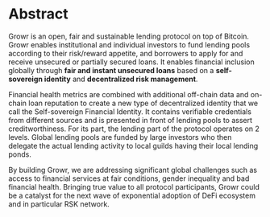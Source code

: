# Abstract
Growr is an open, fair and sustainable lending protocol on top of Bitcoin. Growr enables institutional and individual investors to fund lending pools according to their risk/reward appetite, and borrowers to apply for and receive unsecured or partially secured loans. It enables financial inclusion globally through **fair and instant unsecured loans** based on a **self-sovereign identity** and **decentralized risk management**.

Financial health metrics are combined with additional off-chain data and on-chain loan reputation to create a new type of decentralized identity that we call the Self-sovereign Financial Identity. It contains verifiable credentials from different sources and is presented in front of lending pools to assert creditworthiness. For its part, the lending part of the protocol operates on 2 levels. Global lending pools are funded by large investors who then delegate the actual lending activity to local guilds having their local lending ponds.

By building Growr, we are addressing significant global challenges such as access to financial services at fair conditions, gender inequality and bad financial health. Bringing true value to all protocol participants, Growr could be a catalyst for the next wave of exponential adoption of DeFi ecosystem and in particular RSK network.
